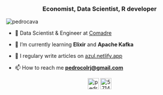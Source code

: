 <h3 align="center">Economist, Data Scientist, R developer</h3>

<p align="left"> <img src="https://komarev.com/ghpvc/?username=pedrocava" alt="pedrocava" /> </p>

- 🔭 Data Scientist & Engineer at [Comadre](https://www.bancodasdiaristas.com/)

- 🌱 I’m currently learning **Elixir** and **Apache Kafka**

- 📝 I regulary write articles on [azul.netlify.app](https://azul.netlify.app)

- 📫 How to reach me **pedrocolrj@gmail.com**

<p align="center">
<a href="https://twitter.com/pedroocava" target="blank"><img align="center" src="https://cdn.jsdelivr.net/npm/simple-icons@3.0.1/icons/twitter.svg" alt="pedroocava" height="30" width="30" /></a>
<a href=https://stackoverflow.com/users/8278018/pedro-cavalcante?tab=profile" target="blank"><img align="center" src="https://cdn.jsdelivr.net/npm/simple-icons@3.0.1/icons/stackoverflow.svg" alt="571485" height="30" width="30" /></a>
</p>
